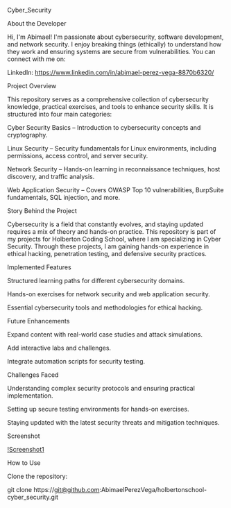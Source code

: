 Cyber_Security

About the Developer

Hi, I'm Abimael! I'm passionate about cybersecurity, software development, and network security. I enjoy breaking things (ethically) to understand how they work and ensuring systems are secure from vulnerabilities. You can connect with me on:

LinkedIn: https://www.linkedin.com/in/abimael-perez-vega-8870b6320/

Project Overview

This repository serves as a comprehensive collection of cybersecurity knowledge, practical exercises, and tools to enhance security skills. It is structured into four main categories:

Cyber Security Basics – Introduction to cybersecurity concepts and cryptography.

Linux Security – Security fundamentals for Linux environments, including permissions, access control, and server security.

Network Security – Hands-on learning in reconnaissance techniques, host discovery, and traffic analysis.

Web Application Security – Covers OWASP Top 10 vulnerabilities, BurpSuite fundamentals, SQL injection, and more.

Story Behind the Project

Cybersecurity is a field that constantly evolves, and staying updated requires a mix of theory and hands-on practice. This repository is part of my projects for Holberton Coding School, where I am specializing in Cyber Security. Through these projects, I am gaining hands-on experience in ethical hacking, penetration testing, and defensive security practices.

Implemented Features

Structured learning paths for different cybersecurity domains.

Hands-on exercises for network security and web application security.

Essential cybersecurity tools and methodologies for ethical hacking.

Future Enhancements

Expand content with real-world case studies and attack simulations.

Add interactive labs and challenges.

Integrate automation scripts for security testing.

Challenges Faced

Understanding complex security protocols and ensuring practical implementation.

Setting up secure testing environments for hands-on exercises.

Staying updated with the latest security threats and mitigation techniques.

Screenshot

[!Screenshot1](https://www.google.com/url?sa=i&url=https%3A%2F%2Fwww.springboard.com%2Fblog%2Fcybersecurity%2Fwhat-is-cybersecurity%2F&psig=AOvVaw3eHh6LMY0xLckV7qaieyuS&ust=1741976797286000&source=images&cd=vfe&opi=89978449&ved=0CBQQjRxqFwoTCPj0ia_Xh4wDFQAAAAAdAAAAABAE)

How to Use

Clone the repository:

git clone https://git@github.com:AbimaelPerezVega/holbertonschool-cyber_security.git
